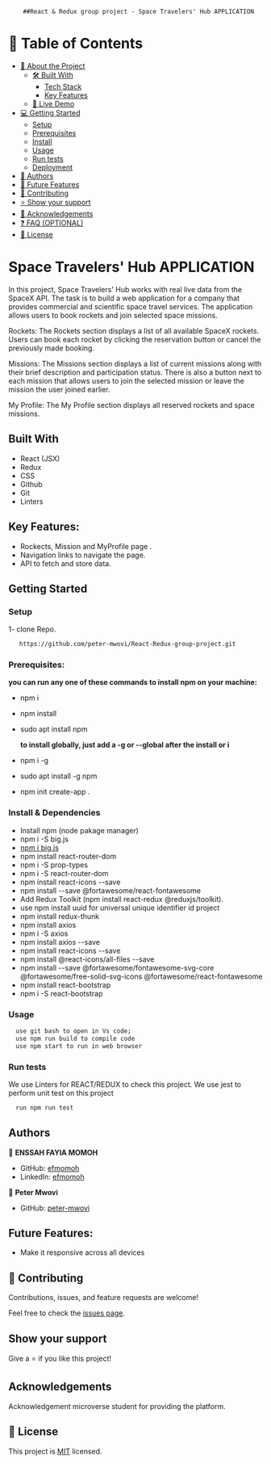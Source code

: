         ##React & Redux group project - Space Travelers' Hub APPLICATION

# 📗 Table of Contents

- [📖 About the Project](#about-project)
  - [🛠 Built With](#built-with)
    - [Tech Stack](#tech-stack)
    - [Key Features](#key-features)
  - [🚀 Live Demo](#live-demo)
- [💻 Getting Started](#getting-started)
  - [Setup](#setup)
  - [Prerequisites](#prerequisites)
  - [Install](#install)
  - [Usage](#usage)
  - [Run tests](#run-tests)
  - [Deployment](#triangular_flag_on_post-deployment)
- [👥 Authors](#authors)
- [🔭 Future Features](#future-features)
- [🤝 Contributing](#contributing)
- [⭐️ Show your support](#support)
- [🙏 Acknowledgements](#acknowledgements)
- [❓ FAQ (OPTIONAL)](#faq)
- [📝 License](#license)

# Space Travelers' Hub APPLICATION
In this project, Space Travelers' Hub works with real live data from the SpaceX API. The task is to build a web application for a company that provides commercial and scientific space travel services. The application allows users to book rockets and join selected space missions.

Rockets:
The Rockets section displays a list of all available SpaceX rockets. Users can book each rocket by clicking the reservation button or cancel the previously made booking.

Missions:
The Missions section displays a list of current missions along with their brief description and participation status. There is also a button next to each mission that allows users to join the selected mission or leave the mission the user joined earlier.

My Profile:
The My Profile section displays all reserved rockets and space missions.


## Built With

- React (JSX)
- Redux
- CSS
- Github
- Git
- Linters

## Key Features:

- Rockects, Mission and MyProfile page .
- Navigation links to navigate the page.
- API to fetch and store data.

## Getting Started

### Setup

1- clone Repo.

```sh
   https://github.com/peter-mwovi/React-Redux-group-project.git
```

### Prerequisites:

**you can run any one of these commands to install npm on your machine:**

- npm i
- npm install
- sudo apt install npm

  **to install globally, just add a -g or --global after the install or i**

- npm i -g
- sudo apt install -g npm
- npm init create-app .

### Install & Dependencies

- Install npm (node pakage manager)
- npm i -S big.js
- [npm i big.js](https://www.npmjs.com/package/big.js)
- npm install react-router-dom
- npm i -S prop-types
- npm i -S react-router-dom
- npm install react-icons --save
- npm install --save @fortawesome/react-fontawesome 
- Add Redux Toolkit (npm install react-redux @reduxjs/toolkit).
- use npm install uuid   for universal unique identifier id project
- npm install redux-thunk
- npm install axios
- npm i -S axios
- npm install axios --save
- npm install react-icons --save
- npm install @react-icons/all-files --save
- npm install --save @fortawesome/fontawesome-svg-core @fortawesome/free-solid-svg-icons @fortawesome/react-fontawesome
- npm install react-bootstrap
- npm i -S react-bootstrap





### Usage

```sh
  use git bash to open in Vs code;
  use npm run build to compile code
  use npm start to run in web browser
```

### Run tests

We use Linters for REACT/REDUX to check this project.
We use jest to perform unit test on this project

```sh
  run npm run test
```

## Authors

👤 **ENSSAH FAYIA MOMOH**

- GitHub: [efmomoh](https://github.com/efmomoh)
- LinkedIn: [efmomoh](https://www.linkedin.com/in/efmomoh/)

👤 **Peter Mwovi**

- GitHub: [peter-mwovi](https://github.com/peter-mwovi)

## Future Features:

- Make it responsive across all devices

## 🤝 Contributing

Contributions, issues, and feature requests are welcome!

Feel free to check the [issues page](https://github.com/efmomoh/React-Redux-group-project/issues).

## Show your support

Give a ⭐️ if you like this project!

## Acknowledgements

Acknowledgement microverse student for providing the platform.

## 📝 License

This project is [MIT](./LICENSE) licensed.
